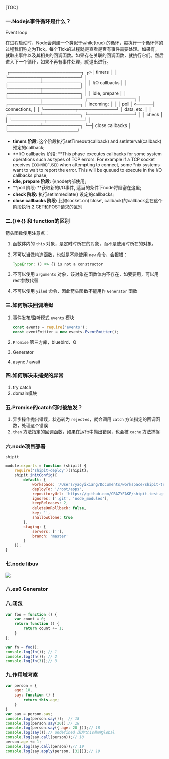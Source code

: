 [TOC]

### 一.Nodejs事件循环是什么？

Event loop

在进程启动时，Node会创建一个类似于while(true) 的循环，每执行一个循环体的过程我们称之为Tick。每个Tick的过程就是查看是否有事件需要处理。如果有，就取出事件以及其相关的回调函数。如果存在关联的回调函数，就执行它们。然后进入下一个循环，如果不再有事件处理，就退出进行。

​     ┌───────────────────────┐
┌>│        timers                                                                    │
│  └──────────┬────────────┘
│  ┌──────────┴────────────┐
│  │     I/O callbacks                                                           │
│  └──────────┬────────────┘
│  ┌──────────┴────────────┐
│  │     idle, prepare                                                            │
│  └──────────┬────────────┘                     ┌───────────────┐
│  ┌──────────┴────────────┐                     │   incoming:                                     │
│  │         poll                                                                        │<─────┤  connections,                                 │
│  └──────────┬────────────┘                     │   data, etc.                                       │
│  ┌──────────┴────────────┐                     └───────────────┘
│  │        check                                                                     │
│  └──────────┬────────────┘
│   ┌──────────┴────────────┐
└─┤    close callbacks                                                         │
       └──────────────────────┘

* **timers 阶段:** 这个阶段执行setTimeout(callback) and setInterval(callback)预定的callback;
* **I/O callbacks 阶段: **This phase executes callbacks for some system operations such as types of TCP errors. For example if a TCP socket receives `ECONNREFUSED` when attempting to connect, some *nix systems want to wait to report the error. This will be queued to execute in the I/O callbacks phase;
* **idle, prepare 阶段:** 仅node内部使用;
* **poll 阶段: **获取新的I/O事件, 适当的条件下node将阻塞在这里;
* **check 阶段:** 执行setImmediate() 设定的callbacks;
* **close callbacks 阶段:** 比如socket.on(‘close’, callback)的callback会在这个阶段执行.2.GET和POST请求的区别



### 二.()=>{} 和 function的区别

箭头函数使用注意点：

1. 函数体内的 `this` 对象，是定时时所在的对象，而不是使用时所在的对象。

2. 不可以当做构造函数，也就是不能使用 `new` 命令，会报错：

   ```javascript
   TypeError: () => {} is not a constructor
   ```

3. 不可以使用 `arguments` 对象，该对象在函数体内不存在，如要要用，可以用rest参数代替

4. 不可以使用 `yiled` 命令，因此箭头函数不能用作 `Generator` 函数

### 三.如何解决回调地狱

1. 事件发布/监听模式 `events` 模块

   ```javascript
   const events = require('events');
   const eventEmitter = new events.EventEmitter();
   ```

2. `Promise` 第三方库，bluebird、Q

3. Generator

4. async / await

### 四.如何解决未捕捉的异常

1. try catch
2. domain模块

### 五.Promise的catch何时被触发？

1. 异步操作抛出错误，状态转为 `rejected`，就会调用 `catch` 方法指定的回调函数，处理这个错误
2. `then` 方法指定的回调函数，如果在运行中抛出错误，也会被 `cache` 方法捕捉

### 六.node项目部署

`shipit`

```javascript
module.exports = function (shipit) {
    require('shipit-deploy')(shipit);
    shipit.initConfig({
        default: {
            workspace: '/Users/yaoyixiang/Documents/workspace/shipit-test',
            deployTo: '/root/apps',
            repositoryUrl: 'https://github.com/CRAZYFAKE/shipit-test.git',
            ignores: ['.git', 'node_modules'],
            keepReleases: 2,
            deleteOnRollback: false,
            key: '',
            shallowClone: true
        },
        staging: {
            servers: [''],
            branch: 'master'
        }
    });
}
```

### 七.node libuv

![](https://images2015.cnblogs.com/blog/592743/201611/592743-20161111221753077-40148008.png)

### 八.es6 Generator 



### 八.闭包

```javascript
var foo = function () {
    var count = 0;
    return function () {
        return count += 1;
    }
};

var fn = foo();
console.log(fn()); // 1
console.log(fn()); // 2
console.log(fn(3));// 3
```

### 九.作用域考察

`````javascript
var person = {
    age: 18,
    say: function () {
        return this.age;
    }
}
var say = person.say;
console.log(person.say());  // 18
console.log(person.say(20));// 18
console.log(person.say({ age: 20 }));// 18
console.log(say());// undefined 因为this指向global
console.log(say.call(person));// 18
person.age += 1;
console.log(say.call(person));// 19
console.log(say.apply(person, [32]));// 19
`````

